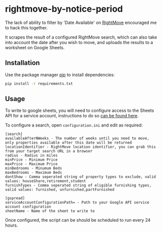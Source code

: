 # rightmove-by-notice-period

The lack of ability to filter by 'Date Available' on [RightMove](https://www.rightmove.co.uk/) encouraged me to hack this together.

It scrapes the result of a configured RightMove search, which can also take into account the date after you wish to move, and uploads the results to a worksheet on Google Sheets.

## Installation

Use the package manager [pip](https://pip.pypa.io/en/stable/) to install dependencies:

```bash
pip install -r requirements.txt
```

## Usage

To write to google sheets, you will need to configure access to the Sheets API for a service account, instructions to do so [can be found here](https://gspread.readthedocs.io/en/latest/oauth2.html#service-account).

To configure a search, open `configuration.ini` and edit as required:

```
[search]
availableAfterNWeeks - The number of weeks until you need to move, only properties available after this date will be returned
locationIdentifier - RightMove location identifier, you can grab this from your target search URL in a browser
radius - Radius in miles
minPrice - Minimum Price
maxPrice - Maximum Price
minBedrooms - Minumum Beds
maxBedrooms - Maximum Beds
dontShow - Comma seperated string of property types to exclude, valid values: houseShare,retirement,student
furnishTypes - Comma seperated string of eligible furnishing types, valid values: furnished, unfurnished,partFurnished

[gspread]
serviceAccountConfigurationPath= - Path to your Google API service account configuration
sheetName - Name of the sheet to write to
```

Once configured, the script can be should be scheduled to run every 24 hours.
